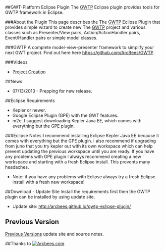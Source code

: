 ##GWT-Platform Eclipse Plugin
The [GWTP](https://github.com/ArcBees/GWTP) Eclipse plugin provides tools for GWTP framework in Eclipse. 

###About the Plugin
This page describes the The [GWTP](https://github.com/ArcBees/GWTP) Eclipse Plugin that provides simple wizard to create new 
The [GWTP](https://github.com/ArcBees/GWTP) project and 
various classes such as Presenter/View pairs, Action/ActionHandler pairs, Event/Handler pairs or simple model classes.

###GWTP
A complete model-view-presenter framework to simplify your next GWT project. Find out here here https://github.com/ArcBees/GWTP.

###Videos
* [Project Creation](http://www.youtube.com/watch?v=qqiTaPKhB_8)

##News
* 07/13/2013 - Prepping for new release.

##Eclipse Requirements
* Kepler or newer.
* Google Eclipse Plugin (GPE) with the GWT features. 
* m2e. I suggest downloading Kepler Java EE, which comes with everything but the GPE plugin. 

###Eclipse Notes
I recommend installing Eclipse Kepler Java EE because it comes with everything but the GPE plugin. 
I also recommend if upgrading from juno that you try kepler out with its own workspace which
can help prevent updating the previous workspace until you are ready. 
If you have any problems with GPE plugin I always recommend creating a new workspace and starting with a fresh
Eclipse install. This prevents many headaches. 

* Note: if you have any problems with Eclipse always try a fresh Eclipse install with a fresh new workspace!

##Download - Update Site
Install the requirements first then the GWTP plugin can be installed by using update site.

* Update site: http://arcbees.github.io/gwtp-eclipse-plugin/


## Previous Version
[Previous Versions](https://github.com/ArcBees/gwtp-eclipse-plugin/wiki/Previous-Versions) update site and source notes. 

##Thanks to
[![Arcbees.com](http://arcbees-ads.appspot.com/ad.png)](http://arcbees.com)
